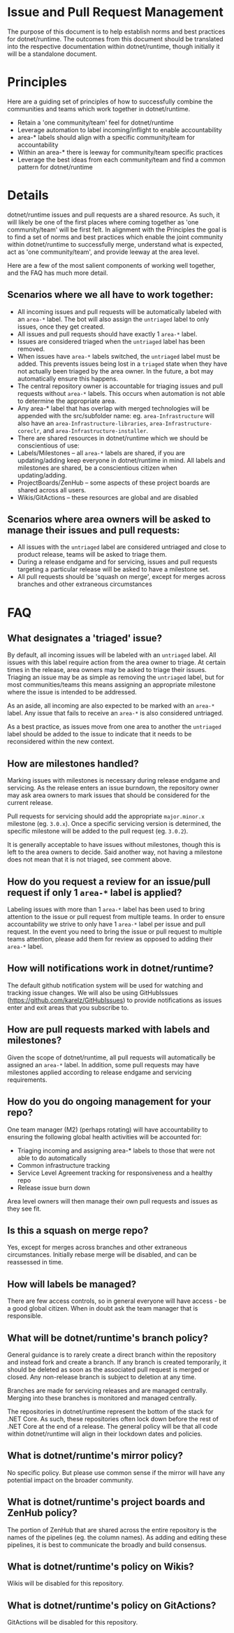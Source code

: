 # Issue and Pull Request Management
The purpose of this document is to help establish norms and best practices for dotnet/runtime.  The outcomes from this document should be translated into the respective documentation within dotnet/runtime, though initially it will be a standalone document.
# Principles
Here are a guiding set of principles of how to successfully combine the communities and teams which work together in dotnet/runtime.
- Retain a 'one community/team' feel for dotnet/runtime
- Leverage automation to label incoming/inflight to enable accountability
- area-* labels should align with a specific community/team for accountability
- Within an area-* there is leeway for community/team specific practices
- Leverage the best ideas from each community/team and find a common pattern for dotnet/runtime
# Details
dotnet/runtime issues and pull requests are a shared resource.  As such, it will likely be one of the first places where coming together as 'one community/team' will be first felt.  In alignment with the Principles the goal is to find a set of norms and best practices which enable the joint community within dotnet/runtime to successfully merge, understand what is expected, act as 'one community/team', and provide leeway at the area level.

Here are a few of the most salient components of working well together, and the FAQ has much more detail.
## Scenarios where we all have to work together:
- All incoming issues and pull requests will be automatically labeled with an `area-*` label. The bot will also assign the `untriaged` label to only issues, once they get created. 
- All issues and pull requests should have exactly 1 `area-*` label.
- Issues are considered triaged when the `untriaged` label has been removed.
- When issues have `area-*` labels switched, the `untriaged` label must be added. This prevents issues being lost in a `triaged` state when they have not actually been triaged by the area owner. In the future, a bot may automatically ensure this happens.
- The central repository owner is accountable for triaging issues and pull requests without `area-*` labels.  This occurs when automation is not able to determine the appropriate area.
- Any area-* label that has overlap with merged technologies will be appended with the src/subfolder name: eg. `area-Infrastructure` will also have an `area-Infrastructure-libraries`, `area-Infrastructure-coreclr`, and `area-Infrastructure-installer`.
- There are shared resources in dotnet/runtime which we should be conscientious of use:
- Labels/Milestones – all `area-*` labels are shared, if you are updating/adding keep everyone in dotnet/runtime in mind.  All labels and milestones are shared, be a conscientious citizen when updating/adding.
- ProjectBoards/ZenHub – some aspects of these project boards are shared across all users.
- Wikis/GitActions – these resources are global and are disabled
## Scenarios where area owners will be asked to manage their issues and pull requests:
- All issues with the `untriaged` label are considered untriaged and close to product release, teams will be asked to triage them.
- During a release endgame and for servicing, issues and pull requests targeting a particular release will be asked to have a milestone set.
- All pull requests should be 'squash on merge', except for merges across branches and other extraneous circumstances
# FAQ
## What designates a 'triaged' issue?
By default, all incoming issues will be labeled with an `untriaged` label.  All issues with this label require action from the area owner to triage.  At certain times in the release, area owners may be asked to triage their issues.  Triaging an issue may be as simple as removing the `untriaged` label, but for most communities/teams this means assigning an appropriate milestone where the issue is intended to be addressed.

As an aside, all incoming are also expected to be marked with an `area-*` label.  Any issue that fails to receive an `area-*` is also considered untriaged.

As a best practice, as issues move from one area to another the `untriaged` label should be added to the issue to indicate that it needs to be reconsidered within the new context.
## How are milestones handled?
Marking issues with milestones is necessary during release endgame and servicing.  As the release enters an issue burndown, the repository owner may ask area owners to mark issues that should be considered for the current release.

Pull requests for servicing should add the appropriate `major.minor.x` milestone (eg. `3.0.x`).  Once a specific servicing version is determined, the specific milestone will be added to the pull request (eg. `3.0.2`).

It is generally acceptable to have issues without milestones, though this is left to the area owners to decide.  Said another way, not having a milestone does not mean that it is not triaged, see comment above.
## How do you request a review for an issue/pull request if only 1 `area-*` label is applied?
Labeling issues with more than 1 `area-*` label has been used to bring attention to the issue or pull request from multiple teams.  In order to ensure accountability we strive to only have 1 `area-*` label per issue and pull request.  In the event you need to bring the issue or pull request to multiple teams attention, please add them for review as opposed to adding their `area-*` label.
## How will notifications work in dotnet/runtime?
The default github notification system will be used for watching and tracking issue changes.  We will also be using GitHubIssues (https://github.com/karelz/GitHubIssues) to provide notifications as issues enter and exit areas that you subscribe to.
## How are pull requests marked with labels and milestones?
Given the scope of dotnet/runtime, all pull requests will automatically be assigned an `area-*` label.  In addition, some pull requests may have milestones applied according to release endgame and servicing requirements.
## How do you do ongoing management for your repo?
One team manager (M2) (perhaps rotating) will have accountability to ensuring the following global health activities will be accounted for:
- Triaging incoming and assigning area-* labels to those that were not able to do automatically
- Common infrastructure tracking
- Service Level Agreement tracking for responsiveness and a healthy repo
- Release issue burn down

Area level owners will then manage their own pull requests and issues as they see fit.
## Is this a squash on merge repo?
Yes, except for merges across branches and other extraneous circumstances.  Initially rebase merge will be disabled, and can be reassessed in time.
## How will labels be managed?
There are few access controls, so in general everyone will have access - be a good global citizen.  When in doubt ask the team manager that is responsible.
## What will be dotnet/runtime's branch policy?
General guidance is to rarely create a direct branch within the repository and instead fork and create a branch.  If any branch is created temporarily, it should be deleted as soon as the associated pull request is merged or closed.  Any non-release branch is subject to deletion at any time.

Branches are made for servicing releases and are managed centrally.  Merging into these branches is monitored and managed centrally.

The repositories in dotnet/runtime represent the bottom of the stack for .NET Core.  As such, these repositories often lock down before the rest of .NET Core at the end of a release.  The general policy will be that all code within dotnet/runtime will align in their lockdown dates and policies.
## What is dotnet/runtime's mirror policy?
No specific policy.  But please use common sense if the mirror will have any potential impact on the broader community.
## What is dotnet/runtime's project boards and ZenHub policy?
The portion of ZenHub that are shared across the entire repository is the names of the pipelines (eg. the column names).  As adding and editing these pipelines, it is best to communicate the broadly and build consensus.
## What is dotnet/runtime's policy on Wikis?
Wikis will be disabled for this repository.
## What is dotnet/runtime's policy on GitActions?
GitActions will be disabled for this repository.


